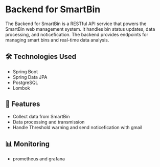 # Backend for SmartBin

The Backend for SmartBin is a RESTful API service that powers the SmartBin web management system. It handles bin status updates, data processing, and noticefication. The backend provides endpoints for managing smart bins and real-time data analysis.

## 🛠 Technologies Used
- Spring Boot
- Spring Data JPA
- PostgreSQL 
- Lombok


## 📌 Features
- Collect data from SmartBin 
- Data processing and transmission
- Handle Threshold warning and send noticefication with gmail

## 📊 Monitoring
* prometheus and grafana

